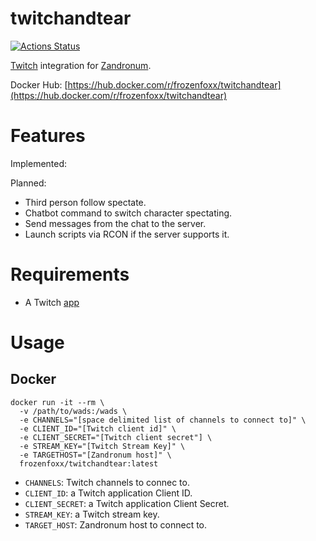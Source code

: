 # twitchandtear

[![Actions Status](https://github.com/frozenfoxx/twitchandtear/workflows/build/badge.svg)](https://github.com/frozenfoxx/twitchandtear/actions)

[Twitch](https://twitch.tv/) integration for [Zandronum](https://zandronum.com/).

Docker Hub: [https://hub.docker.com/r/frozenfoxx/twitchandtear](https://hub.docker.com/r/frozenfoxx/twitchandtear)

# Features

Implemented:


Planned:
* Third person follow spectate.
* Chatbot command to switch character spectating.
* Send messages from the chat to the server.
* Launch scripts via RCON if the server supports it.

# Requirements

* A Twitch [app](https://dev.twitch.tv/console/apps/create)

# Usage

## Docker

```
docker run -it --rm \
  -v /path/to/wads:/wads \
  -e CHANNELS="[space delimited list of channels to connect to]" \
  -e CLIENT_ID="[Twitch client id]" \
  -e CLIENT_SECRET="[Twitch client secret"] \
  -e STREAM_KEY="[Twitch Stream Key]" \
  -e TARGETHOST="[Zandronum host]" \
  frozenfoxx/twitchandtear:latest
```

* `CHANNELS`: Twitch channels to connec to.
* `CLIENT_ID`: a Twitch application Client ID.
* `CLIENT_SECRET`: a Twitch application Client Secret.
* `STREAM_KEY`: a Twitch stream key.
* `TARGET_HOST`: Zandronum host to connect to.